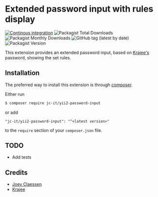 # Extended password input with rules display

[![Continous integration](https://github.com/jc-it/yii2-password-input/actions/workflows/ci.yaml/badge.svg)](https://github.com/jc-it/yii2-password-input/actions/workflows/ci.yaml)
![Packagist Total Downloads](https://img.shields.io/packagist/dt/jc-it/yii2-password-input)
![Packagist Monthly Downloads](https://img.shields.io/packagist/dm/jc-it/yii2-password-input)
![GitHub tag (latest by date)](https://img.shields.io/github/v/tag/jc-it/yii2-password-input)
![Packagist Version](https://img.shields.io/packagist/v/jc-it/yii2-password-input)

This extension provides an extended password input, based on [Krajee's](https://demos.krajee.com/password) password, showing the set rules. 

## Installation

The preferred way to install this extension is through [composer](http://getcomposer.org/download/).

Either run

```bash
$ composer require jc-it/yii2-password-input
```

or add

```
"jc-it/yii2-password-input": "^<latest version>"
```

to the `require` section of your `composer.json` file.

## TODO
- Add tests

## Credits
- [Joey Claessen](https://github.com/joester89)
- [Krajee](https://demos.krajee.com/password)
